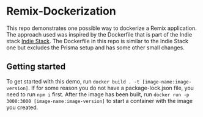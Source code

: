 # Remix-Dockerization

This repo demonstrates one possible way to dockerize a Remix application.
The approach used was inspired by the Dockerfile that is part of the Indie stack [Indie Stack](https://github.com/remix-run/indie-stack/).
The Dockerfile in this repo is similar to the Indie Stack one but excludes the Prisma setup and has some other small changes.

## Getting started

To get started with this demo, run `docker build . -t [image-name:image-version]`.
If for some reason you do not have a package-lock.json file, you need to run `npm i` first.
After the image has been built, run `docker run -p 3000:3000 [image-name:image-version]` to start a container with the image you created.

